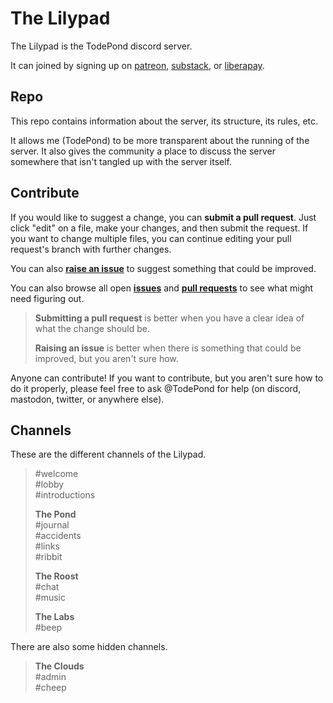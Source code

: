 # The Lilypad

The Lilypad is the TodePond discord server.

It can joined by signing up on [patreon](https://patreon.com/TodePond), [substack](https://todepond.substack.com), or [liberapay](https://liberapay.com/TodePond).

## Repo

This repo contains information about the server, its structure, its rules, etc.

It allows me (TodePond) to be more transparent about the running of the server. It also gives the community a place to discuss the server somewhere that isn't tangled up with the server itself.

## Contribute

If you would like to suggest a change, you can **submit a pull request**. Just click "edit" on a file, make your changes, and then submit the request. If you want to change multiple files, you can continue editing your pull request's branch with further changes.

You can also **[raise an issue](https://github.com/TodePond/TheLilypad/issues/new)** to suggest something that could be improved.

You can also browse all open [**issues**](https://github.com/TodePond/TheLilypad/issues) and [**pull requests**](https://github.com/TodePond/TheLilypad/pulls) to see what might need figuring out.

> **Submitting a pull request** is better when you have a clear idea of what the change should be.
>
> **Raising an issue** is better when there is something that could be improved, but you aren't sure how.

Anyone can contribute! If you want to contribute, but you aren't sure how to do it properly, please feel free to ask @TodePond for help (on discord, mastodon, twitter, or anywhere else).

## Channels

These are the different channels of the Lilypad.

> #welcome<br>
#lobby<br>
#introductions
>    
> **The Pond**<br>
#journal<br>
#accidents<br>
#links<br>
#ribbit
> 
> **The Roost**<br>
#chat<br>
#music
> 
> **The Labs**<br>
#beep

There are also some hidden channels.

> **The Clouds**<br>
#admin<br>
#cheep
